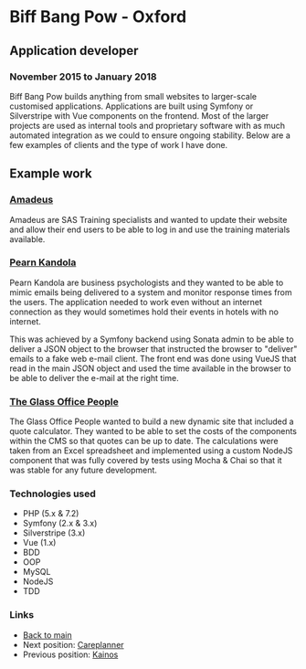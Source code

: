 # Biff Bang Pow - Oxford

## Application developer
### November 2015 to January 2018

Biff Bang Pow builds anything from small websites to larger-scale customised applications. Applications are built using Symfony or Silverstripe with Vue components on the frontend. Most of the larger projects are used as internal tools and proprietary software with as much automated integration as we could to ensure ongoing stability. Below are a few examples of clients and the type of work I have done.

## Example work

### [Amadeus](https://amadeus.co.uk)

Amadeus are SAS Training specialists and wanted to update their website and allow their end users to be able to log in and use the training materials available.

### [Pearn Kandola](https://pearnkandola.com/)

Pearn Kandola are business psychologists and they wanted to be able to mimic emails being delivered to a system and monitor response times from the users. The application needed to work even without an internet connection as they would sometimes hold their events in hotels with no internet.

This was achieved by a Symfony backend using Sonata admin to be able to deliver a JSON object to the browser that instructed the browser to "deliver" emails to a fake web e-mail client. The front end was done using VueJS that read in the main JSON object and used the time available in the browser to be able to deliver the e-mail at the right time.

### [The Glass Office People](https://theglassofficepeople.co.uk/)

The Glass Office People wanted to build a new dynamic site that included a quote calculator. They wanted to be able to set the costs of the components within the CMS so that quotes can be up to date. The calculations were taken from an Excel spreadsheet and implemented using a custom NodeJS component that was fully covered by tests using Mocha & Chai so that it was stable for any future development.

### Technologies used

* PHP (5.x & 7.2)
* Symfony (2.x & 3.x)
* Silverstripe (3.x)
* Vue (1.x)
* BDD
* OOP
* MySQL
* NodeJS
* TDD

### Links

* [Back to main](/)
* Next position: [Careplanner](careplanner.md)
* Previous position: [Kainos](kainos.md)
